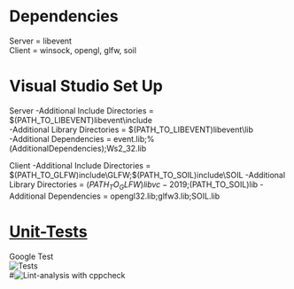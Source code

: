 # Dependencies
Server = libevent  
Client = winsock, opengl, glfw, soil  

# Visual Studio Set Up
Server
-Additional Include Directories = $(PATH_TO_LIBEVENT)libevent\include  
-Additional Library Directories = $(PATH_TO_LIBEVENT)libevent\lib  
-Additional Dependencies = event.lib;%(AdditionalDependencies);Ws2_32.lib

Client
-Additional Include Directories = $(PATH_TO_GLFW)include\GLFW;$(PATH_TO_SOIL)include\SOIL
-Additional Library Directories = $(PATH_TO_GLFW)libvc-2019;$(PATH_TO_SOIL)lib
-Additional Dependencies = opengl32.lib;glfw3.lib;SOIL.lib

# [Unit-Tests](https://github.com/2wendex2/Practice2/tree/server_dev/vs2019/Unit-Tests)
Google Test  
![Tests](https://personalfebus.s-ul.eu/ZIxU8yrs)  
#![Lint-analysis with cppcheck](https://personalfebus.s-ul.eu/DTEXI8NU)  